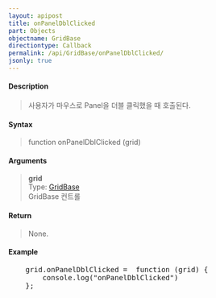 ```yaml
---
layout: apipost
title: onPanelDblClicked
part: Objects
objectname: GridBase
directiontype: Callback
permalink: /api/GridBase/onPanelDblClicked/
jsonly: true
---
```



#### Description

> 사용자가 마우스로 Panel을 더블 클릭했을 때 호출된다.  

#### Syntax

> function onPanelDblClicked (grid)  

#### Arguments

> **grid**  
> Type: [GridBase](/api/GridBase/)  
> GridBase 컨트롤  

#### Return

> None.  

#### Example

<pre class="prettyprint">
    grid.onPanelDblClicked =  function (grid) {
        console.log("onPanelDblClicked")
    };
</pre>

